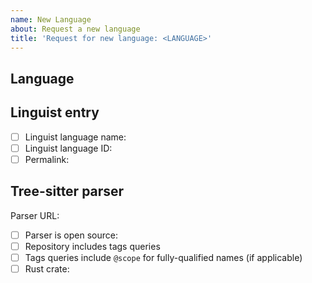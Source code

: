 ```yaml
---
name: New Language
about: Request a new language
title: 'Request for new language: <LANGUAGE>'
---
```


<!-- Thank you for submitting a new language to GitHub code navigation. Please fill out the form below, and we'll consider your language for inclusion. -->

## Language

<!-- Please include the name of the language and the URL of the home page if applicable.

EXAMPLE:

Rust (https://www.rust-lang.org/)

-->

## Linguist entry

<!-- 

To add a new language, it must be defined in Linguist (). Enter the language ID and link to the lines in the languages.yml file in Linguist that define the language. 

Example:

- [ ] Linguist language name: Java
- [ ] Linguist language ID: 181
- [ ] Permalink: https://github.com/github-linguist/linguist/blob/e2012cd67867e6287ae5ee96c8fe0b92f9a88efa/lib/linguist/languages.yml#L3312-L3323 

-->

- [ ] Linguist language name: <!-- input the language name from Linguist -->
- [ ] Linguist language ID: <!-- input the language ID -->
- [ ] Permalink: <!-- permalink to the lines in languages.yml that define the language -->

## Tree-sitter parser

<!-- Include the URL to the Git repository of the Tree-sitter parser. This should be a mature, well-maintained parser and must publish a crate to crates.io. -->

Parser URL: 

- [ ] Parser is open source: <!-- Add license here -->
- [ ] Repository includes tags queries
- [ ] Tags queries include `@scope` for fully-qualified names (if applicable)
- [ ] Rust crate: <!-- add URL here -->
